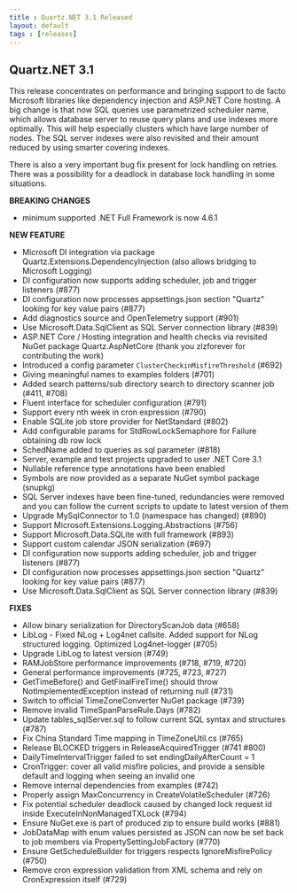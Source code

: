 ```yaml
---
title : Quartz.NET 3.1 Released
layout: default
tags : [releases]
---
```


## Quartz.NET 3.1

This release concentrates on performance and bringing support to de facto Microsoft libraries like dependency injection and ASP.NET Core hosting. A big change is that now SQL queries use parametrized scheduler name, which allows database server to reuse query plans and use indexes more optimally. This will help especially clusters which have large number of nodes. The SQL server indexes were also revisited and their amount reduced by using smarter covering indexes.

There is also a very important bug fix present for lock handling on retries. There was a possibility for a deadlock in database lock handling in some situations.

__BREAKING CHANGES__

* minimum supported .NET Full Framework is now 4.6.1

__NEW FEATURE__

* Microsoft DI integration via package Quartz.Extensions.DependencyInjection (also allows bridging to Microsoft Logging)
* DI configuration now supports adding scheduler, job and trigger listeners (#877)
* DI configuration now processes appsettings.json section "Quartz" looking for key value pairs (#877)
* Add diagnostics source and OpenTelemetry support (#901)
* Use Microsoft.Data.SqlClient as SQL Server connection library (#839)
* ASP.NET Core / Hosting integration and health checks via revisited NuGet package Quartz.AspNetCore (thank you zlzforever for contributing the work)
* Introduced a config parameter `ClusterCheckinMisfireThreshold` (#692)
* Giving meaningful names to examples folders (#701)
* Added search patterns/sub directory search to directory scanner job (#411, #708)
* Fluent interface for scheduler configuration (#791)
* Support every nth week in cron expression (#790)
* Enable SQLite job store provider for NetStandard (#802)
* Add configurable params for StdRowLockSemaphore for Failure obtaining db row lock
* SchedName added to queries as sql parameter (#818)
* Server, example and test projects upgraded to user .NET Core 3.1
* Nullable reference type annotations have been enabled
* Symbols are now provided as a separate NuGet symbol package (snupkg)
* SQL Server indexes have been fine-tuned, redundancies were removed and you can follow the current scripts to update to latest version of them
* Upgrade MySqlConnector to 1.0 (namespace has changed) (#890)
* Support Microsoft.Extensions.Logging.Abstractions (#756)
* Support Microsoft.Data.SQLite with full framework (#893)
* Support custom calendar JSON serialization (#697)
* DI configuration now supports adding scheduler, job and trigger listeners (#877)
* DI configuration now processes appsettings.json section "Quartz" looking for key value pairs (#877)
* Use Microsoft.Data.SqlClient as SQL Server connection library (#839)    
    
__FIXES__

* Allow binary serialization for DirectoryScanJob data (#658)
* LibLog - Fixed NLog + Log4net callsite. Added support for NLog structured logging. Optimized Log4net-logger (#705)
* Upgrade LibLog to latest version (#749)
* RAMJobStore performance improvements (#718, #719, #720)
* General performance improvements (#725, #723, #727)
* GetTimeBefore() and GetFinalFireTime() should throw NotImplementedException instead of returning null (#731)
* Switch to official TimeZoneConverter NuGet package (#739)
* Remove invalid TimeSpanParseRule.Days (#782)
* Update tables_sqlServer.sql to follow current SQL syntax and structures (#787)
* Fix China Standard Time mapping in TimeZoneUtil.cs (#765)
* Release BLOCKED triggers in ReleaseAcquiredTrigger (#741 #800)
* DailyTimeIntervalTrigger failed to set endingDailyAfterCount = 1
* CronTrigger: cover all valid misfire policies, and provide a sensible default and logging when seeing an invalid one
* Remove internal dependencies from examples (#742)
* Properly assign MaxConcurrency in CreateVolatileScheduler (#726) 
* Fix potential scheduler deadlock caused by changed lock request id inside ExecuteInNonManagedTXLock (#794)
* Ensure NuGet.exe is part of produced zip to ensure build works (#881)
* JobDataMap with enum values persisted as JSON can now be set back to job members via PropertySettingJobFactory (#770)
* Ensure GetScheduleBuilder for triggers respects IgnoreMisfirePolicy (#750)  
 * Remove cron expression validation from XML schema and rely on CronExpression itself (#729)
          
<Download />
